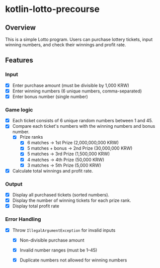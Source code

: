 # kotlin-lotto-precourse

## Overview
This is a simple Lotto program.
Users can purchase lottery tickets, input winning numbers, and check their winnings and profit rate.

## Features
### Input
- [x] Enter purchase amount (must be divisible by 1,000 KRW)
- [x] Enter winning numbers (6 unique numbers, comma-separated)
- [x] Enter bonus number (single number)

### Game logic
- [x] Each ticket consists of 6 unique random numbers between 1 and 45.
- [x] Compare each ticket's numbers with the winning numbers and bonus number.
  - [x] Prize ranks
    - [x] 6 matches → 1st Prize (2,000,000,000 KRW)
    - [x] 5 matches + bonus → 2nd Prize (30,000,000 KRW)
    - [x] 5 matches → 3rd Prize (1,500,000 KRW)
    - [x] 4 matches → 4th Prize (50,000 KRW)
    - [x] 3 matches → 5th Prize (5,000 KRW)
- [x] Calculate total winnings and profit rate.

### Output
- [x] Display all purchased tickets (sorted numbers).
- [x] Display the number of winning tickets for each prize rank.
- [x] Display total profit rate

### Error Handling
- [x] Throw `IllegalArgumentException` for invalid inputs
  - [x] Non-divisible purchase amount
  - [x] Invalid number ranges (must be 1–45)
  - [x] Duplicate numbers not allowed for winning numbers



